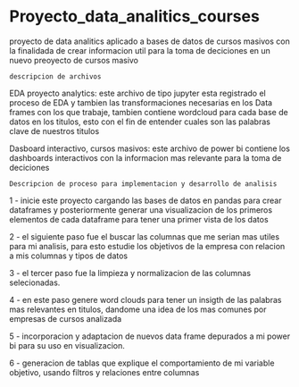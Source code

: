 # Proyecto_data_analitics_courses
proyecto de data analitics aplicado a bases de datos de cursos masivos con la finalidada de crear informacion util para la toma de deciciones en un nuevo preoyecto de cursos masivo


    descripcion de archivos

EDA proyecto analytics:
este archivo de tipo jupyter esta registrado el proceso de EDA y tambien las transformaciones necesarias en los Data frames con los que trabaje, tambien contiene wordcloud para cada base de datos en los titulos, esto con el fin de entender cuales son las palabras clave de nuestros titulos
    
    
Dasboard interactivo, cursos masivos:
este archivo de power  bi contiene los dashboards interactivos con la informacion mas relevante para la toma de deciciones 


    Descripcion de proceso para implementacion y desarrollo de analisis

1 - inicie este proyecto cargando las bases de datos en pandas para crear dataframes y posteriormente generar una visualizacion de los primeros elementos de cada dataframe para tener una primer vista de los datos 

2 - el siguiente paso fue el buscar las columnas que me serian mas utiles para mi analisis, para esto estudie los objetivos de la empresa con relacion a mis columnas y tipos de datos

3 - el tercer paso fue la limpieza y normalizacion  de las columnas selecionadas.

4 - en este paso genere word clouds para tener un insigth de las palabras mas relevantes en titulos, dandome una idea de los mas comunes por empresas de cursos analizada

5 - incorporacion y adaptacion de nuevos data frame depurados a mi power bi para su uso en visualizacion.

6 - generacion de tablas que explique el comportamiento de mi variable objetivo, usando filtros y relaciones entre columnas 
